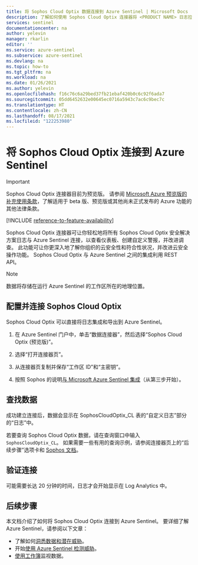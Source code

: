 ```yaml
---
title: 将 Sophos Cloud Optix 数据连接到 Azure Sentinel | Microsoft Docs
description: 了解如何使用 Sophos Cloud Optix 连接器将 <PRODUCT NAME> 日志拉取到 Azure Sentinel 中。 在工作簿中查看 <PRODUCT NAME> 数据，创建警报，并改进调查。
services: sentinel
documentationcenter: na
author: yelevin
manager: rkarlin
editor: ''
ms.service: azure-sentinel
ms.subservice: azure-sentinel
ms.devlang: na
ms.topic: how-to
ms.tgt_pltfrm: na
ms.workload: na
ms.date: 01/26/2021
ms.author: yelevin
ms.openlocfilehash: f16c76c6a29bed37fb21ebaf420b0c6c92f6ada7
ms.sourcegitcommit: 05dd6452632e00645ec0716a5943c7ac6c9bec7c
ms.translationtype: HT
ms.contentlocale: zh-CN
ms.lasthandoff: 08/17/2021
ms.locfileid: "122253980"
---
```

# <a name="connect-your-sophos-cloud-optix-to-azure-sentinel"></a>将 Sophos Cloud Optix 连接到 Azure Sentinel

> [!IMPORTANT]
> Sophos Cloud Optix 连接器目前为预览版。 请参阅 [Microsoft Azure 预览版的补充使用条款](https://azure.microsoft.com/support/legal/preview-supplemental-terms/)，了解适用于 beta 版、预览版或其他尚未正式发布的 Azure 功能的其他法律条款。

[!INCLUDE [reference-to-feature-availability](includes/reference-to-feature-availability.md)]

Sophos Cloud Optix 连接器可让你轻松地将所有 Sophos Cloud Optix 安全解决方案日志与 Azure Sentinel 连接，以查看仪表板、创建自定义警报，并改进调查。  此功能可让你更深入地了解你组织的云安全性和符合性状况，并改进云安全操作功能。 Sophos Cloud Optix 与 Azure Sentinel 之间的集成利用 REST API。

> [!NOTE]
> 数据将存储在运行 Azure Sentinel 的工作区所在的地理位置。

## <a name="configure-and-connect-sophos-cloud-optix"></a>配置并连接 Sophos Cloud Optix

Sophos Cloud Optix 可以直接将日志集成和导出到 Azure Sentinel。

1. 在 Azure Sentinel 门户中，单击“数据连接器”，然后选择“Sophos Cloud Optix (预览版)”。

1. 选择“打开连接器页”。

1. 从连接器页复制并保存“工作区 ID”和“主密钥”。

1. 按照 Sophos 的说明[与 Microsoft Azure Sentinel 集成](https://docs.sophos.com/pcg/optix/help/en-us/pcg/optix/tasks/IntegrateAzureSentinel.html)（从第三步开始）。

## <a name="find-your-data"></a>查找数据

成功建立连接后，数据会显示在 SophosCloudOptix_CL 表的“自定义日志”部分的“日志”中。 

若要查询 Sophos Cloud Optix 数据，请在查询窗口中输入 `SophosCloudOptix_CL`。 如果需要一些有用的查询示例，请参阅连接器页上的“后续步骤”选项卡和 [Sophos 文档](https://docs.sophos.com/pcg/optix/help/en-us/pcg/optix/concepts/ExampleAzureSentinelQueries.html)。

## <a name="validate-connectivity"></a>验证连接

可能需要长达 20 分钟的时间，日志才会开始显示在 Log Analytics 中。 

## <a name="next-steps"></a>后续步骤

本文档介绍了如何将 Sophos Cloud Optix 连接到 Azure Sentinel。 要详细了解 Azure Sentinel，请参阅以下文章：

- 了解如何[洞悉数据和潜在威胁](get-visibility.md)。
- 开始[使用 Azure Sentinel 检测威胁](detect-threats-built-in.md)。
- [使用工作簿](monitor-your-data.md)监视数据。